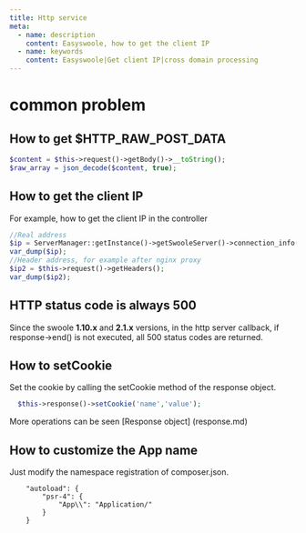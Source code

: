 ```yaml
---
title: Http service
meta:
  - name: description
    content: Easyswoole, how to get the client IP
  - name: keywords
    content: Easyswoole|Get client IP|cross domain processing
---
```



# common problem
## How to get $HTTP_RAW_POST_DATA
```php
$content = $this->request()->getBody()->__toString();
$raw_array = json_decode($content, true);
```
## How to get the client IP
For example, how to get the client IP in the controller
```php
//Real address
$ip = ServerManager::getInstance()->getSwooleServer()->connection_info($this->request()->getSwooleRequest()->fd);
var_dump($ip);
//Header address, for example after nginx proxy
$ip2 = $this->request()->getHeaders();
var_dump($ip2);
```

## HTTP status code is always 500
Since the swoole **1.10.x** and **2.1.x** versions, in the http server callback, if response->end() is not executed, all 500 status codes are returned.

## How to setCookie
Set the cookie by calling the setCookie method of the response object.
```php
  $this->response()->setCookie('name','value');
```
More operations can be seen [Response object] (response.md)


## How to customize the App name
Just modify the namespace registration of composer.json.
```
    "autoload": {
        "psr-4": {
            "App\\": "Application/"
        }
    }
```

